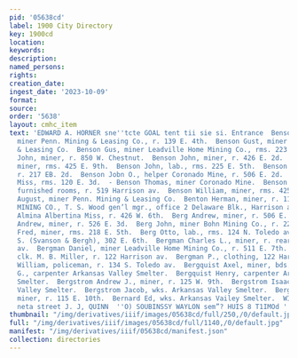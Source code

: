 ```yaml
---
pid: '05638cd'
label: 1900 City Directory
key: 1900cd
location: 
keywords: 
description: 
named_persons: 
rights: 
creation_date: 
ingest_date: '2023-10-09'
format: 
source: 
order: '5638'
layout: cmhc_item
text: 'EDWARD A. HORNER sne''tcte GOAL tent tii sie si. Entrance  Benson Charles,
  miner Penn. Mining & Leasing Co., r. 139 E. 4th.  Benson Gust, miner Penn. Mining
  & Leasing Co.  Benson Gus, miner Leadville Home Mining Co., rms. 223 E. 6th.  Benson
  John, miner, r. 850 W. Chestnut.  Benson John, miner, r. 426 E. 2d.  Benson John,
  miner, rms. 425 E. 9th.  Benson John, lab., rms. 225 E. 5th.  Benson John, miner,
  r. 217 EB. 2d.  Benson Jobn O., helper Coronado Mine, r. 506 E. 2d.  Benson Louise
  Miss, rms. 120 E. 3d.  - Benson Thomas, miner Coronado Mine.  Benson Tillie Miss,
  furnished rooms, r. 519 Harrison av.  Benson William, miner, rms. 425 E. 9th.  Bentasi
  August, miner Penn. Mining & Leasing Co.  Benton Herman, miner, r. 114 E. 4th.  BENTON
  MINING CO., T. S. Wood gen’l mgr., office 2 Delaware Blk., Harrison av., cor. 7th.  Berg
  Almina Albertina Miss, r. 426 W. 6th.  Berg Andrew, miner, r. 506 E. 9th.  Berg
  Andrew, miner, r. 526 E. 3d.  Berg John, miner Bohn Mining Co., r. 2254 E. 4th.  Berg
  Fred, miner, rms. 218 E. 5th.  Berg Otto, lab., rms. 124 N. Toledo av.  Bergh Nels
  S. (Svanson & Bergh), 302 E. 6th.  Bergman Charles L., miner, r. rear 144 S. Toledo
  av.  Bergman Daniel, miner Leadville Home Mining Co., r. 511 E. 7th.  Bergman Jacob,
  clk. M. B. Miller, r. 122 Harrison av.  Bergman P., clothing, 122 Harrison av.  Bergman
  William, policeman, r. 134 S. Toledo av.  Bergquist Axel, miner, bds. 511 E. 7th.  Bergquist
  G., carpenter Arkansas Valley Smelter.  Bergquist Henry, carpenter Arkansas Valley
  Smelter.  Bergstrom Andrew J., miner, r. 125 W. 9th.  Bergstrom Isaac, wks. Arkansas
  Valley Smelter.  Bergstrom Jacob, wks. Arkansas Valley Smelter.  Bergstrom Louis,
  miner, r. 115 E. 10th.  Bernard Ed, wks. Arkansas Vailey Smelter.  WINDOW GLASS,
  neta street J. J, QUINN  ''O) SOUBINSSY WAYLON sem”? HUIS 8 T1IMOd '
thumbnail: "/img/derivatives/iiif/images/05638cd/full/250,/0/default.jpg"
full: "/img/derivatives/iiif/images/05638cd/full/1140,/0/default.jpg"
manifest: "/img/derivatives/iiif/05638cd/manifest.json"
collection: directories
---
```


